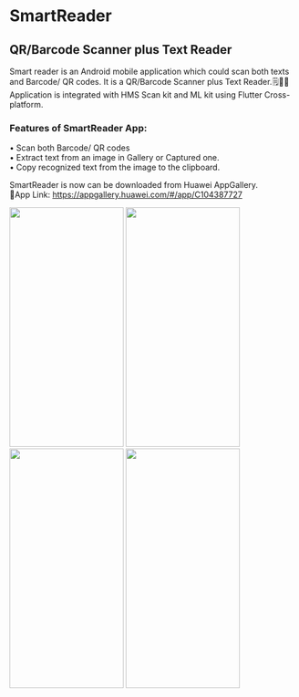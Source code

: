 # SmartReader

## QR/Barcode Scanner plus Text Reader

Smart reader is an Android mobile application which could scan both texts and Barcode/ QR codes. It is a QR/Barcode Scanner plus Text Reader.🗒️🔎📲\
Application is integrated with HMS Scan kit and ML kit using Flutter Cross-platform.

### Features of SmartReader App:
 • Scan both Barcode/ QR codes\
 • Extract text from an image in Gallery or Captured    one.\
 • Copy recognized text from the image to the clipboard.
 
SmartReader is now can be downloaded from Huawei AppGallery.\
📱App Link: https://appgallery.huawei.com/#/app/C104387727 

<img src="https://github.com/DulajKavinda98/Smart-Reader/blob/master/assets/images/1.png" width="200" height="420"/>  <img src="https://github.com/DulajKavinda98/Smart-Reader/blob/master/assets/images/2.png" width="200" height="420"/>  <img src="https://github.com/DulajKavinda98/Smart-Reader/blob/master/assets/images/3.png" width="200" height="420"/>  <img src="https://github.com/DulajKavinda98/Smart-Reader/blob/master/assets/images/4.png" width="200" height="420"/>
